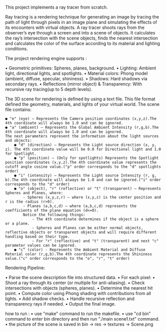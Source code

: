 This project implements a ray tracer from scratch.

Ray tracing is a rendering technique for generating an image by tracing the path of light through pixels in an image
plane and simulating the effects of its encounters with virtual objects.
A ray tracer shoots rays from the observer’s eye through a screen and into a scene of objects.
It calculates the ray’s intersection with the scene objects, finds the nearest intersection and calculates the color of
the surface according to its material and lighting conditions.


The project rendering engine supports :

  • Geometric primitives: Spheres, planes, background.
  • Lighting: Ambient light, directional lights, and spotlights.
  • Material colors: Phong model (ambient, diffuse, specular, shininess).
  • Shadows: Hard shadows via secondary rays.
  • Reflections (mirror object) & Transparency: With recursive ray tracing(up to 5 depth levels).


The 3D scene for rendering is defined by using a text file.
This file format defined the geometry, materials, and lights of your virtual world.
The scene file contains:

    ● "e" (eye) – Represents the Camera position coordinates (x,y,z).The 4th coordinate will always be 1.0 and can be ignored.
    ● "a" (ambient) – Represents the Global Ambient Intensity (r,g,b).The 4th coordinate will always be 1.0 and can be ignored.
    The next parameters represent the information about the light sources and objects:
        ● "d" (direction) – Represents the Light source direction (x, y, z). The 4th coordinate value will be 0.0 for Directional light and 1.0 for Spotlight.
        ● "p" (position) – (Only for spotlights) Represents the Spotlight position coordinates (x,y,z).The 4th coordinate value represents the cutoff angle cosine value.("p" order corresponds to the "d" spotlights order)
        ● "i" (intensity) – Represents the Light source Intensity (r, g, b).The 4th coordinate will always be 1.0 and can be ignored.("i" order corresponds to the "d" order)
        ● "o" (object), "r" (reflective) or "t" (transparent) – Represents Spheres and Planes, where:
            - Spheres (x,y,z,r) – where (x,y,z) is the center position and r is the radius (r>0).
            - Planes (a,b,c,d) – where (a,b,c,d) represents the coefficients of the plane equation (d<=0).
            Notice the following things:
                - The 4th coordinate determines if the object is a sphere or a plane.
                - Spheres and Planes can be either normal objects, reflective objects or transparent objects and will require different handling based on their type.
                - For "r" (reflective) and "t" (transparent) and next "c" parameter values can be ignored.
        ● "c” (color) - Represents the Ambient Material and Diffuse Material color (r,g,b).The 4th coordinate represents the Shininess value.("c" order corresponds to the "o", "r", "t" order)
        


Rendering Pipeline:

  • Parse the scene description file into structured data.
  • For each pixel:
      • Shoot a ray through its center (or multiple for anti-aliasing).
      • Check intersections with objects (spheres, planes).
      • Determine the nearest hit point.
      • Compute color using Phong shading with contributions from all lights.
      • Add shadow checks.
      • Handle recursive reflection and transparency rays if needed.
  • Output the final image.






how to run :
  • use "make" command to run the makefile.
  • use "cd bin" command to enter bin directory and then run "./main scene1.txt" command.
  • the picture of the scene is saved in bin -> res -> textures -> Scene.png

